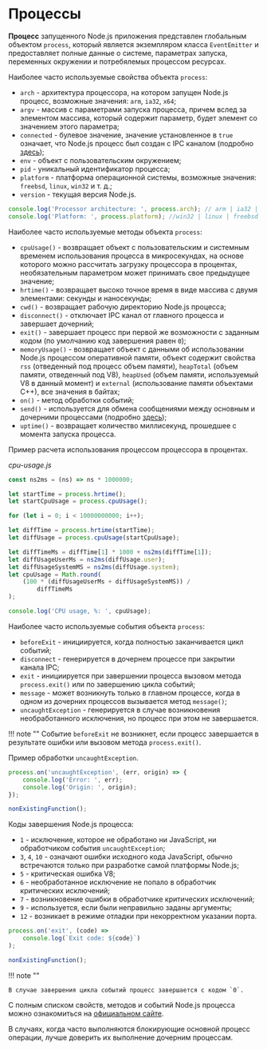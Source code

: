 # Процессы

**Процесс** запущенного Node.js приложения представлен глобальным объектом `process`, который является экземпляром класса `EventEmitter` и предоставляет полные данные о системе, параметрах запуска, переменных окружении и потребялемых процессом ресурсах.

Наиболее часто используемые свойства объекта `process`:

-   `arch` - архитектура процессора, на котором запущен Node.js процесс, возможные значения: `arm`, `ia32`, `x64`;
-   `argv` - массив с параметрами запуска процесса, причем вслед за элементом массива, который содержит параметр, будет элемент со значением этого параметра;
-   `connected` - булевое значение, значение установленное в `true` означает, что Node.js процесс был создан с IPC каналом (подробно [здесь](child-processes.md));
-   `env` - объект с пользовательским окружением;
-   `pid` - уникальный идентификатор процесса;
-   `platform` - платформа операционной системы, возможные значения: `freebsd`, `linux`, `win32` и т. д.;
-   `version` - текущая версия Node.js.

```js
console.log('Processor architecture: ', process.arch); // arm | ia32 | x62
console.log('Platform: ', process.platform); //win32 | linux | freebsd
```

Наиболее часто используемые методы объекта `process`:

-   `cpuUsage()` - возвращает объект с пользовательским и системным временем использования процесса в микросекундах, на основе которого можно рассчитать загрузку процессора в процентах, необязательным параметром может принимать свое предыдущее значение;
-   `hrtime()` - возвращает высоко точное время в виде массива с двумя элементами: секунды и наносекунды;
-   `cwd()` - возвращает рабочую директорию Node.js процесса;
-   `disconnect()` - отключает IPC канал от главного процесса и завершает дочерний;
-   `exit()` - завершает процесс при первой же возможности с заданным кодом (по умолчанию код завершения равен `0`);
-   `memoryUsage()` - возвращает объект с данными об использовании Node.js процессом оперативной памяти, объект содержит свойства `rss` (отведенный под процесс объем памяти), `heapTotal` (объем памяти, отведенный под V8), `heapUsed` (объем памяти, используемый V8 в данный момент) и `external` (использование памяти объектами C++), все значения в байтах;
-   `on()` - метод обработки событий;
-   `send()` - используется для обмена сообщениями между основным и дочерними процессами (подробно [здесь](child-processes.md));
-   `uptime()` - возвращает количество миллисекунд, прошедшее с момента запуска процесса.

Пример расчета использования процессом процессора в процентах.

_cpu-usage.js_

```js
const ns2ms = (ns) => ns * 1000000;

let startTime = process.hrtime();
let startCpuUsage = process.cpuUsage();

for (let i = 0; i < 10000000000; i++);

let diffTime = process.hrtime(startTime);
let diffUsage = process.cpuUsage(startCpuUsage);

let diffTimeMs = diffTime[1] * 1000 + ns2ms(diffTime[1]);
let diffUsageUserMs = ns2ms(diffUsage.user);
let diffUsageSystemMS = ns2ms(diffUsage.system);
let cpuUsage = Math.round(
    (100 * (diffUsageUserMs + diffUsageSystemMS)) /
        diffTimeMs
);

console.log('CPU usage, %: ', cpuUsage);
```

Наиболее часто используемые события объекта `process`:

-   `beforeExit` - инициируется, когда полностью заканчивается цикл событий;
-   `disconnect` - генерируется в дочернем процессе при закрытии канала IPC;
-   `exit` - инициируется при завершении процесса вызовом метода `process.exit()` или по завершению цикла событий;
-   `message` - может возникнуть только в главном процессе, когда в одном из дочерних процессов вызывается метод `message()`;
-   `uncaughtException` - генерируется в случае возникновения необработанного исключения, но процесс при этом не завершается.

!!! note "" Событие `beforeExit` не возникнет, если процесс завершается в результате ошибки или вызовом метода `process.exit()`.

Пример обработки `uncaughtException`.

```js
process.on('uncaughtException', (err, origin) => {
    console.log('Error: ', err);
    console.log('Origin: ', origin);
});

nonExistingFunction();
```

Коды завершения Node.js процесса:

-   `1` - исключение, которое не обработано ни JavaScript, ни обработчиком события `uncaughtException`;
-   `3`, `4`, `10` - означают ошибки исходного кода JavaScript, обычно встречаются только при разработке самой платформы Node.js;
-   `5` - критическая ошибка V8;
-   `6` - необработанное исключение не попало в обработчик критических исключений;
-   `7` - возникновение ошибки в обработчике критических исключений;
-   `9` - используется, если были неправильно заданы аргументы;
-   `12` - возникает в режиме отладки при некорректном указании порта.

```js
process.on('exit', (code) =>
    console.log(`Exit code: ${code}`)
);

nonExistingFunction();
```

!!! note ""

    В случае завершения цикла событий процесс завершается с кодом `0`.

С полным списком свойств, методов и событий Node.js процесса можно ознакомиться на [официальном сайте](https://nodejs.org/api/process.html).

В случаях, когда часто выполняются блокирующие основной процесс операции, лучше доверить их выполнение дочерним процессам.
